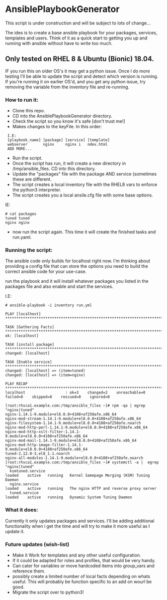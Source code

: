 # AnsiblePlaybookGenerator
This script is under construction and will be subject to lots of change...

The ides is to create a base ansible playbook for your packages, services, templates and users. Think of it as a quick start to getting you up and running with ansible without have to write too much.

## Only tested on RHEL 8 & Ubuntu (Bionic) 18.04.
IF you run this on older OS's it may get a python issue. Once I do more testing I'll be able to update the script and detect which version is running. If you're running it on earlier OS'd, and you get any python issue, try removing the variable from the inventory file and re-running.

### How to run it:
 * Clone this repo.
 * CD into the AnsiblePlaybookGenerator directory.
 * Check the script so you know it's safe [don't trust me!]
 * Makes changes to the keyFile. In this order:
````
 I.E:
 [playbook_name] [package] [service] [template]
 webserver       nginx     nginx i   ndex.html
 ADD MORE...
````
 * Run the script.
 * Once the script has run, it will create a new directory in /tmp/ansible_files. CD into this directory.
 * Update the "packages" file with the package AND service (sometimes these are different.
 * The script creates a local inventory file with the RHEL8 vars to enforce the python3 interpreter.
 * The script creates you a local ansile.cfg file with some base options.

IE:
````
# cat packages
tuned tuned
nginx nginx
````
 * now run the script again. This time it will create the finished tasks and run.yaml.
 
### Running the script:
The ansible code only builds for localhost right now. I'm thinking about providing a config file that can store the options you need to build the correct ansible code for your use-case.

run the playbook and it will install whatever packages you listed in the packages file and also enable and start the services.

I.E:
````
# ansible-playbook -i inventory run.yml

PLAY [localhost] *********************************************************************************************

TASK [Gathering Facts] ***************************************************************************************
ok: [localhost]

TASK [install package] ***************************************************************************************
changed: [localhost]

TASK [Enable service] ****************************************************************************************
changed: [localhost] => (item=tuned)
changed: [localhost] => (item=nginx)

PLAY RECAP ***************************************************************************************************
localhost                  : ok=3    changed=2    unreachable=0    failed=0    skipped=0    rescued=0    ignored=0

[root:rhsca1.example.com:/tmp/ansible_files ~]# rpm -qa | egrep "nginx|tuned"
nginx-1.14.1-9.module+el8.0.0+4108+af250afe.x86_64
nginx-mod-stream-1.14.1-9.module+el8.0.0+4108+af250afe.x86_64
nginx-filesystem-1.14.1-9.module+el8.0.0+4108+af250afe.noarch
nginx-mod-http-perl-1.14.1-9.module+el8.0.0+4108+af250afe.x86_64
nginx-mod-http-xslt-filter-1.14.1-9.module+el8.0.0+4108+af250afe.x86_64
nginx-mod-mail-1.14.1-9.module+el8.0.0+4108+af250afe.x86_64
nginx-mod-http-image-filter-1.14.1-9.module+el8.0.0+4108+af250afe.x86_64
tuned-2.12.0-3.el8_1.1.noarch
nginx-all-modules-1.14.1-9.module+el8.0.0+4108+af250afe.noarch
[root:rhsca1.example.com:/tmp/ansible_files ~]# systemctl -a |  egrep "nginx|tuned"
  ksmtuned.service                                                                                               loaded    active   running   Kernel Samepage Merging (KSM) Tuning Daemon                                   
  nginx.service                                                                                                  loaded    active   running   The nginx HTTP and reverse proxy server                                       
  tuned.service                                                                                                  loaded    active   running   Dynamic System Tuning Daemon                                                  
````

### What it does:
Currently it only updates packages and services. I'll be adding additional functionality when i get the time and will try to make it more useful as I update it.

### Future updates (wish-list)

 * Make it Work for templates and any other useful configuration.
 * If it could be adapted for roles and profiles, that would be very handy.
 * Can cater for variables or move hardcoded items into group_vars and reference them.
 * possibly create a limited number of local facts depending on whats useful. This will probably be function specific to an add on wourl be good.
 * Migrate the script over to python3!
